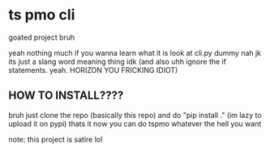 # ts pmo cli

goated project bruh

yeah nothing much if you wanna learn what it is look at cli.py dummy nah jk its just a slang word meaning thing idk
(and also uhh ignore the if statements. yeah. HORIZON YOU FRICKING IDIOT)

## HOW TO INSTALL????

bruh just clone the repo (basically this repo) and do "pip install ." (im lazy to upload it on pypi) thats it now you can do tspmo whatever the hell you want

note: this project is satire lol
